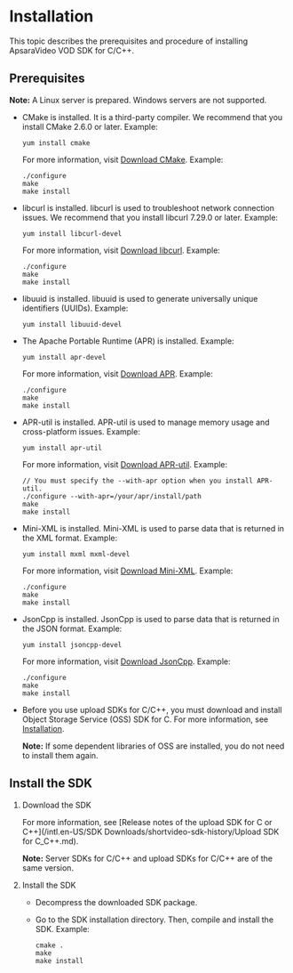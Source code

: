 # Installation

This topic describes the prerequisites and procedure of installing ApsaraVideo VOD SDK for C/C++.

## Prerequisites

**Note:** A Linux server is prepared. Windows servers are not supported.

-   CMake is installed. It is a third-party compiler. We recommend that you install CMake 2.6.0 or later. Example:

    ```
    yum install cmake
    ```

    For more information, visit [Download CMake](https://cmake.org/download/?spm=a2c4g.11186623.2.21.5dda52d4UiTtyc). Example:

    ```
    ./configure
    make
    make install
    ```

-   libcurl is installed. libcurl is used to troubleshoot network connection issues. We recommend that you install libcurl 7.29.0 or later. Example:

    ```
    yum install libcurl-devel
    ```

    For more information, visit [Download libcurl](https://curl.haxx.se/download.html?spm=a2c4g.11186623.2.22.5dda52d4Lxvb8R). Example:

    ```
    ./configure
    make
    make install
    ```

-   libuuid is installed. libuuid is used to generate universally unique identifiers \(UUIDs\). Example:

    ```
    yum install libuuid-devel
    ```

-   The Apache Portable Runtime \(APR\) is installed. Example:

    ```
    yum install apr-devel
    ```

    For more information, visit [Download APR](https://apr.apache.org/download.cgi?spm=a2c4g.11186623.2.23.5dda52d4ZIM0i2&file=download.cgi). Example:

    ```
    ./configure
    make
    make install
    ```

-   APR-util is installed. APR-util is used to manage memory usage and cross-platform issues. Example:

    ```
    yum install apr-util
    ```

    For more information, visit [Download APR-util](https://apr.apache.org/download.cgi?spm=a2c4g.11186623.2.24.5dda52d4bygO9h&file=download.cgi). Example:

    ```
    // You must specify the --with-apr option when you install APR-util.
    ./configure --with-apr=/your/apr/install/path
    make
    make install
    ```

-   Mini-XML is installed. Mini-XML is used to parse data that is returned in the XML format. Example:

    ```
    yum install mxml mxml-devel
    ```

    For more information, visit [Download Mini-XML](https://www.msweet.org/mxml/?spm=a2c4g.11186623.2.25.5dda52d42wQFlq). Example:

    ```
    ./configure
    make
    make install
    ```

-   JsonCpp is installed. JsonCpp is used to parse data that is returned in the JSON format. Example:

    ```
    yum install jsoncpp-devel
    ```

    For more information, visit [Download JsonCpp](https://github.com/open-source-parsers/jsoncpp?spm=a2c4g.11186623.2.26.5dda52d4zyUacn). Example:

    ```
    ./configure
    make
    make install
    ```

-   Before you use upload SDKs for C/C++, you must download and install Object Storage Service \(OSS\) SDK for C. For more information, see [Installation](https://help.aliyun.com/document_detail/32132.html?spm=a2c4g.11186623.2.27.5dda52d4bv7REl).

    **Note:** If some dependent libraries of OSS are installed, you do not need to install them again.


## Install the SDK

1.  Download the SDK

    For more information, see [Release notes of the upload SDK for C or C++](/intl.en-US/SDK Downloads/shortvideo-sdk-history/Upload SDK for C_C++.md).

    **Note:** Server SDKs for C/C++ and upload SDKs for C/C++ are of the same version.

2.  Install the SDK
    -   Decompress the downloaded SDK package.
    -   Go to the SDK installation directory. Then, compile and install the SDK. Example:

        ```
        cmake .
        make
        make install
        ```


